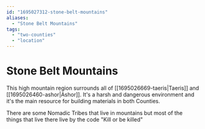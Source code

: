 ```yaml
---
id: "1695027312-stone-belt-mountains"
aliases:
  - "Stone Belt Mountains"
tags:
  - "two-counties"
  - "location"
---
```


# Stone Belt Mountains

This high mountain region surrounds all of [[1695026669-taeris|Taeris]] and [[1695026460-ashor|Ashor]]. It's a harsh and dangerous environment and it's the main resource for building materials in both Counties.

There are some Nomadic Tribes that live in mountains but most of the things that live there live by the code "Kill or be killed"
